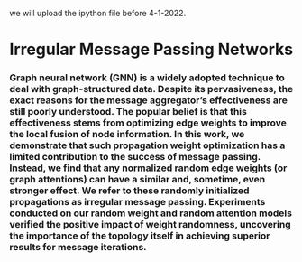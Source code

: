 we will upload the ipython file before 4-1-2022.



#  Irregular Message Passing Networks


### <p align="left"> Graph neural network (GNN) is a widely adopted technique to deal with graph-structured data. Despite its pervasiveness, the exact reasons for the message aggregator’s effectiveness are still poorly understood. The popular belief is that this effectiveness stems from optimizing edge weights to improve the local fusion of node information. In this work, we demonstrate that such propagation weight optimization has a limited contribution to the success of message passing. Instead, we find that any normalized random edge weights (or graph attentions) can have a similar and, sometime, even stronger effect. We refer to these randomly initialized propagations as irregular message passing. Experiments conducted on our random weight and random attention models verified the positive impact of weight randomness, uncovering the importance of the topology itself in achieving superior results for message iterations.</p>
